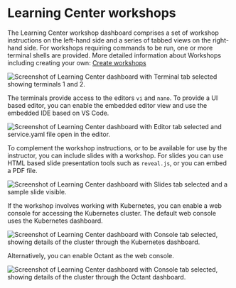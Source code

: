 # Learning Center workshops

The Learning Center workshop dashboard comprises a set of workshop instructions on the left-hand side and a series of
tabbed views on the right-hand side. For workshops requiring commands to be run, one or more terminal shells are provided.
More detailed information about Workshops including creating your own: [Create workshops](../workshop-content/about.md)

![Screenshot of Learning Center dashboard with Terminal tab selected showing terminals 1 and 2.](images/dashboard-terminal.png)

The terminals provide access to the editors `vi` and `nano`. To provide a UI based editor, you can
enable the embedded editor view and use the embedded IDE based on VS Code.

![Screenshot of Learning Center dashboard with Editor tab selected and service.yaml file open in the editor.](images/dashboard-editor.png)

To complement the workshop instructions, or to be available for use by the instructor, you can include slides with a
workshop. For slides you can use HTML based slide presentation tools such as `reveal.js`, or you can embed a PDF file.

![Screenshot of Learning Center dashboard with Slides tab selected and a sample slide visible.](images/dashboard-slides.png)

If the workshop involves working with Kubernetes, you can enable a web console for accessing the Kubernetes cluster.
The default web console uses the Kubernetes dashboard.

![Screenshot of Learning Center dashboard with Console tab selected, showing details of the cluster through the Kubernetes dashboard.](images/dashboard-console-kubernetes.png)

Alternatively, you can enable Octant as the web console.

![Screenshot of Learning Center dashboard with Console tab selected, showing details of the cluster through the Octant dashboard.](images/dashboard-console-octant.png)
